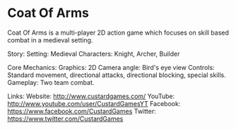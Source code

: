 Coat Of Arms
============

  Coat Of Arms is a multi-player 2D action game which focuses on skill based combat in a medieval setting.

  Story:
    Setting: Medieval
    Characters: Knight, Archer, Builder
  
  Core Mechanics:
    Graphics: 2D
    Camera angle: Bird's eye view
    Controls: Standard movement, directional attacks, directional blocking, special skills. 
    Gameplay: Two team combat. 
  
  Links:
    Website: http://www.custardgames.com/
    YouTube: http://www.youtube.com/user/CustardGamesYT
    Facebook: https://www.facebook.com/CustardGames
    Twitter: https://www.twitter.com/CustardGames
